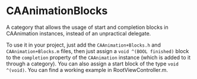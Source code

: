 # CAAnimationBlocks

A category that allows the usage of start and completion blocks in CAAnimation instances, instead of an unpractical delegate.

To use it in your project, just add the `CAAnimation+Blocks.h` and `CAAnimation+Blocks.m` files, then just assign a `void ^(BOOL finished)` block to the `completion` property of the `CAAnimation` instance (which is added to it through a category). You can also assign a start block of the type `void ^(void)`. You can find a working example in RootViewController.m.


